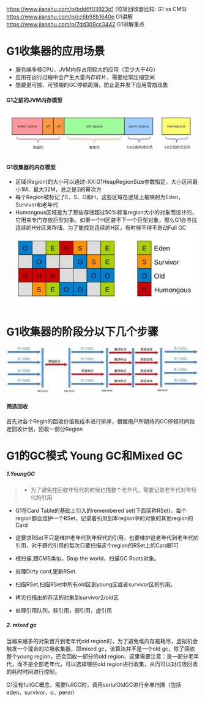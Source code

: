 
https://www.jianshu.com/p/bdd6f03923d1 (垃圾回收器比较: G1 vs CMS)
https://www.jianshu.com/p/cc6b98b1640e G1讲解
https://www.jianshu.com/p/7dd309cc3442 G1讲解重点


# G1收集器的应用场景
- 服务端多核CPU、JVM内存占用较大的应用（至少大于4G）
- 应用在运行过程中会产生大量内存碎片、需要经常压缩空间
- 想要更可控、可预期的GC停顿周期，防止高并发下应用雪崩现象

#### G1之前的JVM内存模型
![](/assets/v2-f0dce4cd9774335782e20e01a14fb55a_hd.jpg)

#### G1收集器的内存模型
- 区域(Region)的大小可以通过-XX:G1HeapRegionSize参数指定，大小区间最小1M、最大32M，总之是2的幂次方
- 每个Region被标记了E、S、O和H，这些区域在逻辑上被映射为Eden，Survivor和老年代
- Humongous区域是为了那些存储超过50%标准region大小的对象而设计的，它用来专门存放巨型对象。如果一个H区装不下一个巨型对象，那么G1会寻找连续的H分区来存储。为了能找到连续的H区，有时候不得不启动Full GC
![](/assets/v2-8f3ff3c893b1460062885e5122adf4bb_hd.jpg)

# G1收集器的阶段分以下几个步骤
![](/assets/v2-2658c595b28461db9d6c25ae99d41508_hd.jpg)
#### 筛选回收
首先对各个Regin的回收价值和成本进行排序，根据用户所期待的GC停顿时间指定回收计划，回收一部分Region

# G1的GC模式 Young GC和Mixed GC
##### 1.YoungGC
> - 为了避免在回收年轻代的时候扫描整个老年代，需要记录老年代对年轻代的引用
- G1在Card Table的基础上引入的remembered set(下面简称RSet)。每个region都会维护一个RSet，记录着引用到本region中的对象的其他region的Card
- 这要求RSet不只是维护老年代到年轻代的引用，也要维护这老年代到老年代的引用，对于跨代引用的每次只要扫描这个region的RSet上的Card即可

- 根扫描,跟CMS类似，Stop the world，扫描GC Roots对象。
- 处理Dirty card,更新RSet.
- 扫描RSet,扫描RSet中所有old区到young区或者survivor区的引用。
- 拷贝扫描出的存活的对象到survivor2/old区
- 处理引用队列，软引用，弱引用，虚引用

##### 2. mixed gc

当越来越多的对象晋升到老年代old region时，为了避免堆内存被耗尽，虚拟机会触发一个混合的垃圾收集器，即mixed gc，该算法并不是一个old gc，除了回收整个young region，还会回收一部分的old region，这里需要注意：是一部分老年代，而不是全部老年代，可以选择哪些old region进行收集，从而可以对垃圾回收的耗时时间进行控制。

G1没有fullGC概念，需要fullGC时，调用serialOldGC进行全堆扫描（包括eden、survivor、o、perm）


